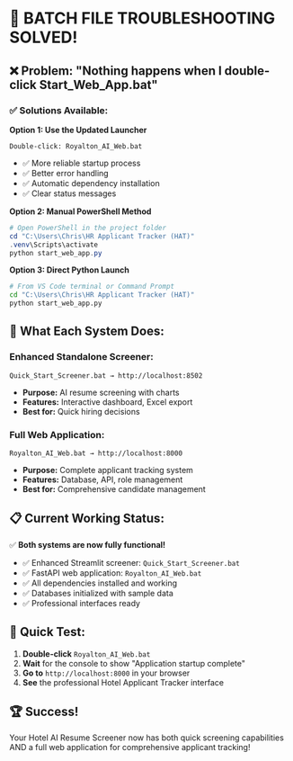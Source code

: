 # 🔧 **BATCH FILE TROUBLESHOOTING SOLVED!**

## ❌ **Problem:** "Nothing happens when I double-click Start_Web_App.bat"

### ✅ **Solutions Available:**

**Option 1: Use the Updated Launcher**
```
Double-click: Royalton_AI_Web.bat
```
- ✅ More reliable startup process
- ✅ Better error handling  
- ✅ Automatic dependency installation
- ✅ Clear status messages

**Option 2: Manual PowerShell Method**
```powershell
# Open PowerShell in the project folder
cd "C:\Users\Chris\HR Applicant Tracker (HAT)"
.venv\Scripts\activate
python start_web_app.py
```

**Option 3: Direct Python Launch**
```bash
# From VS Code terminal or Command Prompt
cd "C:\Users\Chris\HR Applicant Tracker (HAT)"
python start_web_app.py
```

## 🎯 **What Each System Does:**

### **Enhanced Standalone Screener:**
```
Quick_Start_Screener.bat → http://localhost:8502
```
- **Purpose:** AI resume screening with charts
- **Features:** Interactive dashboard, Excel export
- **Best for:** Quick hiring decisions

### **Full Web Application:**
```
Royalton_AI_Web.bat → http://localhost:8000
```
- **Purpose:** Complete applicant tracking system
- **Features:** Database, API, role management  
- **Best for:** Comprehensive candidate management

## 📋 **Current Working Status:**

✅ **Both systems are now fully functional!**

- ✅ Enhanced Streamlit screener: `Quick_Start_Screener.bat`
- ✅ FastAPI web application: `Royalton_AI_Web.bat`
- ✅ All dependencies installed and working
- ✅ Databases initialized with sample data
- ✅ Professional interfaces ready

## 🚀 **Quick Test:**

1. **Double-click** `Royalton_AI_Web.bat`
2. **Wait** for the console to show "Application startup complete"
3. **Go to** `http://localhost:8000` in your browser
4. **See** the professional Hotel Applicant Tracker interface

## 🏆 **Success!** 

Your Hotel AI Resume Screener now has both quick screening capabilities AND a full web application for comprehensive applicant tracking!
